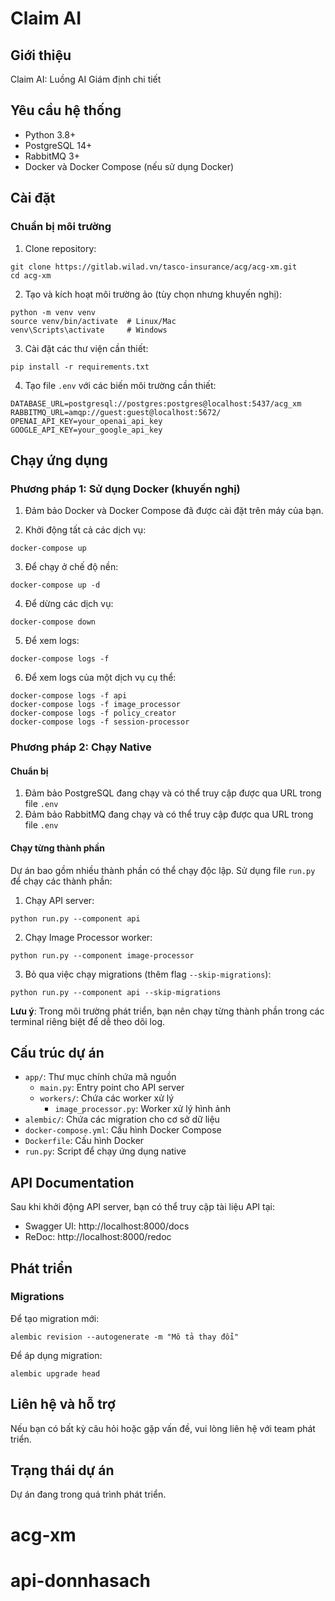 # Claim AI

## Giới thiệu
Claim AI: Luồng AI Giám định chi tiết

## Yêu cầu hệ thống
- Python 3.8+
- PostgreSQL 14+
- RabbitMQ 3+
- Docker và Docker Compose (nếu sử dụng Docker)

## Cài đặt

### Chuẩn bị môi trường
1. Clone repository:
```
git clone https://gitlab.wilad.vn/tasco-insurance/acg/acg-xm.git
cd acg-xm
```

2. Tạo và kích hoạt môi trường ảo (tùy chọn nhưng khuyến nghị):
```
python -m venv venv
source venv/bin/activate  # Linux/Mac
venv\Scripts\activate     # Windows
```

3. Cài đặt các thư viện cần thiết:
```
pip install -r requirements.txt
```

4. Tạo file `.env` với các biến môi trường cần thiết:
```
DATABASE_URL=postgresql://postgres:postgres@localhost:5437/acg_xm
RABBITMQ_URL=amqp://guest:guest@localhost:5672/
OPENAI_API_KEY=your_openai_api_key
GOOGLE_API_KEY=your_google_api_key
```

## Chạy ứng dụng

### Phương pháp 1: Sử dụng Docker (khuyến nghị)

1. Đảm bảo Docker và Docker Compose đã được cài đặt trên máy của bạn.

2. Khởi động tất cả các dịch vụ:
```
docker-compose up
```

3. Để chạy ở chế độ nền:
```
docker-compose up -d
```

4. Để dừng các dịch vụ:
```
docker-compose down
```

5. Để xem logs:
```
docker-compose logs -f
```

6. Để xem logs của một dịch vụ cụ thể:
```
docker-compose logs -f api
docker-compose logs -f image_processor
docker-compose logs -f policy_creator
docker-compose logs -f session-processor
```

### Phương pháp 2: Chạy Native

#### Chuẩn bị
1. Đảm bảo PostgreSQL đang chạy và có thể truy cập được qua URL trong file `.env`
2. Đảm bảo RabbitMQ đang chạy và có thể truy cập được qua URL trong file `.env`

#### Chạy từng thành phần

Dự án bao gồm nhiều thành phần có thể chạy độc lập. Sử dụng file `run.py` để chạy các thành phần:

1. Chạy API server:
```
python run.py --component api
```

2. Chạy Image Processor worker:
```
python run.py --component image-processor
```

3. Bỏ qua việc chạy migrations (thêm flag `--skip-migrations`):
```
python run.py --component api --skip-migrations
```

**Lưu ý**: Trong môi trường phát triển, bạn nên chạy từng thành phần trong các terminal riêng biệt để dễ theo dõi log.

## Cấu trúc dự án
- `app/`: Thư mục chính chứa mã nguồn
  - `main.py`: Entry point cho API server
  - `workers/`: Chứa các worker xử lý
    - `image_processor.py`: Worker xử lý hình ảnh
- `alembic/`: Chứa các migration cho cơ sở dữ liệu
- `docker-compose.yml`: Cấu hình Docker Compose
- `Dockerfile`: Cấu hình Docker
- `run.py`: Script để chạy ứng dụng native

## API Documentation
Sau khi khởi động API server, bạn có thể truy cập tài liệu API tại:
- Swagger UI: http://localhost:8000/docs
- ReDoc: http://localhost:8000/redoc

## Phát triển

### Migrations
Để tạo migration mới:
```
alembic revision --autogenerate -m "Mô tả thay đổi"
```

Để áp dụng migration:
```
alembic upgrade head
```

## Liên hệ và hỗ trợ
Nếu bạn có bất kỳ câu hỏi hoặc gặp vấn đề, vui lòng liên hệ với team phát triển.

## Trạng thái dự án
Dự án đang trong quá trình phát triển.

# acg-xm
# api-donnhasach

